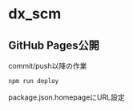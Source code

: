 # dx_scm

## GitHub Pages公開

commit/push以降の作業

```bash
npm run deploy
```

package.json.homepageにURL設定
